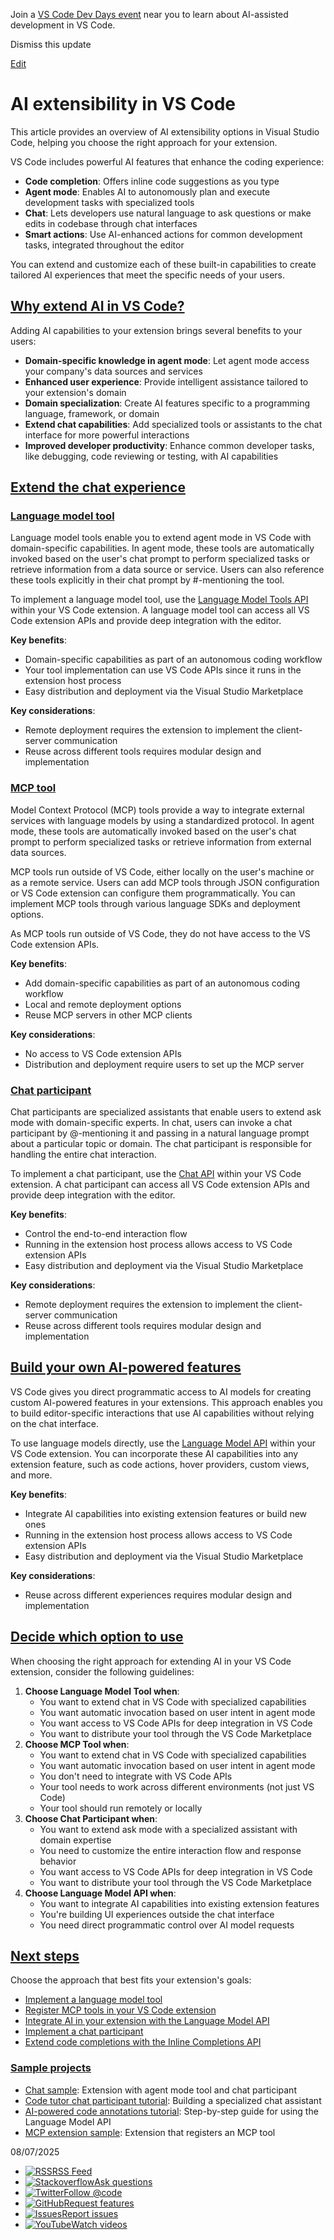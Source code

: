 Join a [VS Code Dev Days event](https://code.visualstudio.com/dev-days) near you to learn about AI-assisted development in VS Code.

Dismiss this update

[Edit](https://vscode.dev/github/microsoft/vscode-docs/blob/main/api/extension-guides/ai/ai-extensibility-overview.md "Edit this document in vscode.dev")

# AI extensibility in VS Code

This article provides an overview of AI extensibility options in Visual Studio Code, helping you choose the right approach for your extension.

VS Code includes powerful AI features that enhance the coding experience:

- **Code completion**: Offers inline code suggestions as you type
- **Agent mode**: Enables AI to autonomously plan and execute development tasks with specialized tools
- **Chat**: Lets developers use natural language to ask questions or make edits in codebase through chat interfaces
- **Smart actions**: Use AI-enhanced actions for common development tasks, integrated throughout the editor

You can extend and customize each of these built-in capabilities to create tailored AI experiences that meet the specific needs of your users.

## [Why extend AI in VS Code?](https://code.visualstudio.com/api/extension-guides/ai/ai-extensibility-overview\#why-extend-ai-in-vs-code)

Adding AI capabilities to your extension brings several benefits to your users:

- **Domain-specific knowledge in agent mode**: Let agent mode access your company's data sources and services
- **Enhanced user experience**: Provide intelligent assistance tailored to your extension's domain
- **Domain specialization**: Create AI features specific to a programming language, framework, or domain
- **Extend chat capabilities**: Add specialized tools or assistants to the chat interface for more powerful interactions
- **Improved developer productivity**: Enhance common developer tasks, like debugging, code reviewing or testing, with AI capabilities

## [Extend the chat experience](https://code.visualstudio.com/api/extension-guides/ai/ai-extensibility-overview\#extend-the-chat-experience)

### [Language model tool](https://code.visualstudio.com/api/extension-guides/ai/ai-extensibility-overview\#language-model-tool)

Language model tools enable you to extend agent mode in VS Code with domain-specific capabilities. In agent mode, these tools are automatically invoked based on the user's chat prompt to perform specialized tasks or retrieve information from a data source or service. Users can also reference these tools explicitly in their chat prompt by #-mentioning the tool.

To implement a language model tool, use the [Language Model Tools API](https://code.visualstudio.com/api/extension-guides/ai/tools) within your VS Code extension. A language model tool can access all VS Code extension APIs and provide deep integration with the editor.

**Key benefits**:

- Domain-specific capabilities as part of an autonomous coding workflow
- Your tool implementation can use VS Code APIs since it runs in the extension host process
- Easy distribution and deployment via the Visual Studio Marketplace

**Key considerations**:

- Remote deployment requires the extension to implement the client-server communication
- Reuse across different tools requires modular design and implementation

### [MCP tool](https://code.visualstudio.com/api/extension-guides/ai/ai-extensibility-overview\#mcp-tool)

Model Context Protocol (MCP) tools provide a way to integrate external services with language models by using a standardized protocol. In agent mode, these tools are automatically invoked based on the user's chat prompt to perform specialized tasks or retrieve information from external data sources.

MCP tools run outside of VS Code, either locally on the user's machine or as a remote service. Users can add MCP tools through JSON configuration or VS Code extension can configure them programmatically. You can implement MCP tools through various language SDKs and deployment options.

As MCP tools run outside of VS Code, they do not have access to the VS Code extension APIs.

**Key benefits**:

- Add domain-specific capabilities as part of an autonomous coding workflow
- Local and remote deployment options
- Reuse MCP servers in other MCP clients

**Key considerations**:

- No access to VS Code extension APIs
- Distribution and deployment require users to set up the MCP server

### [Chat participant](https://code.visualstudio.com/api/extension-guides/ai/ai-extensibility-overview\#chat-participant)

Chat participants are specialized assistants that enable users to extend ask mode with domain-specific experts. In chat, users can invoke a chat participant by @-mentioning it and passing in a natural language prompt about a particular topic or domain. The chat participant is responsible for handling the entire chat interaction.

To implement a chat participant, use the [Chat API](https://code.visualstudio.com/api/extension-guides/ai/chat) within your VS Code extension. A chat participant can access all VS Code extension APIs and provide deep integration with the editor.

**Key benefits**:

- Control the end-to-end interaction flow
- Running in the extension host process allows access to VS Code extension APIs
- Easy distribution and deployment via the Visual Studio Marketplace

**Key considerations**:

- Remote deployment requires the extension to implement the client-server communication
- Reuse across different tools requires modular design and implementation

## [Build your own AI-powered features](https://code.visualstudio.com/api/extension-guides/ai/ai-extensibility-overview\#build-your-own-aipowered-features)

VS Code gives you direct programmatic access to AI models for creating custom AI-powered features in your extensions. This approach enables you to build editor-specific interactions that use AI capabilities without relying on the chat interface.

To use language models directly, use the [Language Model API](https://code.visualstudio.com/api/extension-guides/ai/language-model) within your VS Code extension. You can incorporate these AI capabilities into any extension feature, such as code actions, hover providers, custom views, and more.

**Key benefits**:

- Integrate AI capabilities into existing extension features or build new ones
- Running in the extension host process allows access to VS Code extension APIs
- Easy distribution and deployment via the Visual Studio Marketplace

**Key considerations**:

- Reuse across different experiences requires modular design and implementation

## [Decide which option to use](https://code.visualstudio.com/api/extension-guides/ai/ai-extensibility-overview\#decide-which-option-to-use)

When choosing the right approach for extending AI in your VS Code extension, consider the following guidelines:

1. **Choose Language Model Tool when**:
   - You want to extend chat in VS Code with specialized capabilities
   - You want automatic invocation based on user intent in agent mode
   - You want access to VS Code APIs for deep integration in VS Code
   - You want to distribute your tool through the VS Code Marketplace
2. **Choose MCP Tool when**:
   - You want to extend chat in VS Code with specialized capabilities
   - You want automatic invocation based on user intent in agent mode
   - You don't need to integrate with VS Code APIs
   - Your tool needs to work across different environments (not just VS Code)
   - Your tool should run remotely or locally
3. **Choose Chat Participant when**:
   - You want to extend ask mode with a specialized assistant with domain expertise
   - You need to customize the entire interaction flow and response behavior
   - You want access to VS Code APIs for deep integration in VS Code
   - You want to distribute your tool through the VS Code Marketplace
4. **Choose Language Model API when**:
   - You want to integrate AI capabilities into existing extension features
   - You're building UI experiences outside the chat interface
   - You need direct programmatic control over AI model requests

## [Next steps](https://code.visualstudio.com/api/extension-guides/ai/ai-extensibility-overview\#next-steps)

Choose the approach that best fits your extension's goals:

- [Implement a language model tool](https://code.visualstudio.com/api/extension-guides/ai/tools)
- [Register MCP tools in your VS Code extension](https://code.visualstudio.com/api/extension-guides/ai/mcp)
- [Integrate AI in your extension with the Language Model API](https://code.visualstudio.com/api/extension-guides/ai/language-model)
- [Implement a chat participant](https://code.visualstudio.com/api/extension-guides/ai/chat)
- [Extend code completions with the Inline Completions API](https://code.visualstudio.com/api/references/vscode-api#InlineCompletionItemProvider)

### [Sample projects](https://code.visualstudio.com/api/extension-guides/ai/ai-extensibility-overview\#sample-projects)

- [Chat sample](https://github.com/microsoft/vscode-extension-samples/tree/main/chat-sample): Extension with agent mode tool and chat participant
- [Code tutor chat participant tutorial](https://code.visualstudio.com/api/extension-guides/ai/chat-tutorial): Building a specialized chat assistant
- [AI-powered code annotations tutorial](https://code.visualstudio.com/api/extension-guides/ai/language-model-tutorial): Step-by-step guide for using the Language Model API
- [MCP extension sample](https://github.com/microsoft/vscode-extension-samples/blob/main/mcp-extension-sample): Extension that registers an MCP tool

08/07/2025

- [![RSS](https://code.visualstudio.com/assets/community/sidebar/rss.svg)RSS Feed](https://code.visualstudio.com/feed.xml)
- [![Stackoverflow](https://code.visualstudio.com/assets/community/sidebar/stackoverflow.svg)Ask questions](https://stackoverflow.com/questions/tagged/vscode)
- [![Twitter](https://code.visualstudio.com/assets/community/sidebar/twitter.svg)Follow @code](https://go.microsoft.com/fwlink/?LinkID=533687)
- [![GitHub](https://code.visualstudio.com/assets/community/sidebar/github.svg)Request features](https://go.microsoft.com/fwlink/?LinkID=533482)
- [![Issues](https://code.visualstudio.com/assets/community/sidebar/issue.svg)Report issues](https://www.github.com/Microsoft/vscode/issues)
- [![YouTube](https://code.visualstudio.com/assets/community/sidebar/youtube.svg)Watch videos](https://www.youtube.com/channel/UCs5Y5_7XK8HLDX0SLNwkd3w)